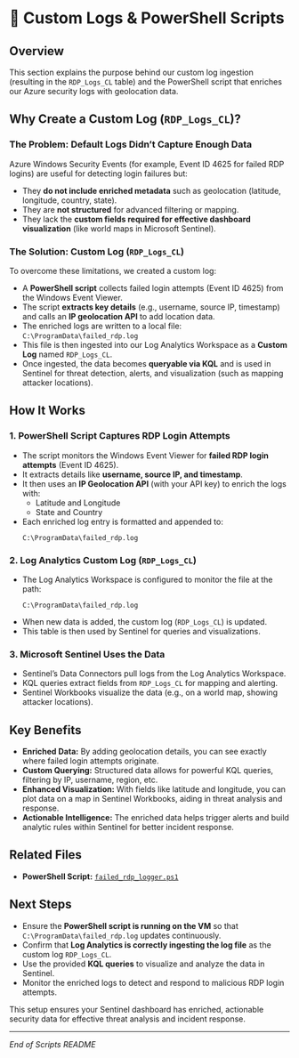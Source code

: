 # 📜 Custom Logs & PowerShell Scripts

## Overview
This section explains the purpose behind our custom log ingestion (resulting in the `RDP_Logs_CL` table) and the PowerShell script that enriches our Azure security logs with geolocation data.

## Why Create a Custom Log (`RDP_Logs_CL`)?
### The Problem: Default Logs Didn’t Capture Enough Data
Azure Windows Security Events (for example, Event ID 4625 for failed RDP logins) are useful for detecting login failures but:
- They **do not include enriched metadata** such as geolocation (latitude, longitude, country, state).
- They are **not structured** for advanced filtering or mapping.
- They lack the **custom fields required for effective dashboard visualization** (like world maps in Microsoft Sentinel).

### The Solution: Custom Log (`RDP_Logs_CL`)
To overcome these limitations, we created a custom log:
- A **PowerShell script** collects failed login attempts (Event ID 4625) from the Windows Event Viewer.
- The script **extracts key details** (e.g., username, source IP, timestamp) and calls an **IP geolocation API** to add location data.
- The enriched logs are written to a local file:  
  `C:\ProgramData\failed_rdp.log`
- This file is then ingested into our Log Analytics Workspace as a **Custom Log** named `RDP_Logs_CL`.
- Once ingested, the data becomes **queryable via KQL** and is used in Sentinel for threat detection, alerts, and visualization (such as mapping attacker locations).

## How It Works
### 1. PowerShell Script Captures RDP Login Attempts
- The script monitors the Windows Event Viewer for **failed RDP login attempts** (Event ID 4625).
- It extracts details like **username, source IP, and timestamp**.
- It then uses an **IP Geolocation API** (with your API key) to enrich the logs with:
  - Latitude and Longitude
  - State and Country
- Each enriched log entry is formatted and appended to:
  ```
  C:\ProgramData\failed_rdp.log
  ```

### 2. Log Analytics Custom Log (`RDP_Logs_CL`)
- The Log Analytics Workspace is configured to monitor the file at the path:
  ```
  C:\ProgramData\failed_rdp.log
  ```
- When new data is added, the custom log (`RDP_Logs_CL`) is updated.
- This table is then used by Sentinel for queries and visualizations.

### 3. Microsoft Sentinel Uses the Data
- Sentinel’s Data Connectors pull logs from the Log Analytics Workspace.
- KQL queries extract fields from `RDP_Logs_CL` for mapping and alerting.
- Sentinel Workbooks visualize the data (e.g., on a world map, showing attacker locations).

## Key Benefits
- **Enriched Data:** By adding geolocation details, you can see exactly where failed login attempts originate.
- **Custom Querying:** Structured data allows for powerful KQL queries, filtering by IP, username, region, etc.
- **Enhanced Visualization:** With fields like latitude and longitude, you can plot data on a map in Sentinel Workbooks, aiding in threat analysis and response.
- **Actionable Intelligence:** The enriched data helps trigger alerts and build analytic rules within Sentinel for better incident response.

## Related Files
- **PowerShell Script:** [`failed_rdp_logger.ps1`](./failed_rdp_logger.ps1)

## Next Steps
- Ensure the **PowerShell script is running on the VM** so that `C:\ProgramData\failed_rdp.log` updates continuously.
- Confirm that **Log Analytics is correctly ingesting the log file** as the custom log `RDP_Logs_CL`.
- Use the provided **KQL queries** to visualize and analyze the data in Sentinel.
- Monitor the enriched logs to detect and respond to malicious RDP login attempts.

This setup ensures your Sentinel dashboard has enriched, actionable security data for effective threat analysis and incident response.

---

*End of Scripts README*